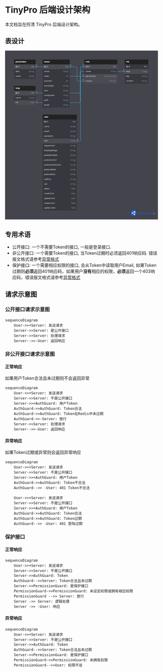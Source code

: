 # TinyPro 后端设计架构

本文档旨在捋清 TinyPro 后端设计架构。

## 表设计

![](./images/data-table-design.png)

## 专用术语

- 公开接口: 一个不需要Token的接口, 一般是登录接口.
- 非公开接口: 一个需要Token的接口, 当Token过期时必须返回401响应码. 错误报文格式请参考[异常格式](#异常格式)
- 保护接口: 一个需要相应权限的接口, 会从Token中读取用户Email, 如果Token过期则**必须**返回401响应码，如果用户**没有**相应的权限，**必须**返回一个403响应码，错误报文格式请参考[异常格式](#异常格式)

## 请求示意图

### 公开接口请求示意图

```mermaid
sequenceDiagram
    User->>+Server: 发送请求
    Server->>Server: 是公开接口
    Server->>Server: 处理请求
    Server-->>-User: 返回响应
```

### 非公开接口请求示意图

#### 正常响应

如果用户Token合法且未过期则不会返回异常

```mermaid
sequenceDiagram
    User->>+Server: 发送请求
    Server->>Server: 不是公开接口
    Server->>+AuthGuard: 用户Token
    AuthGuard->>AuthGuard: Token合法
    AuthGuard->>AuthGuard: Token在Redis中未过期
    AuthGuard->>-Server: 放行
    Server->>Server: 处理请求
    Server-->>-User: 返回响应
```

#### 异常响应

如果Token过期或异常则会返回异常响应

```mermaid
sequenceDiagram
    User->>+Server: 发送请求
    Server->>Server: 不是公开接口
    Server->>+AuthGuard: 用户Token
    AuthGuard->>AuthGuard: Token不合法
    AuthGuard-->> -User: 401 Token不合法

    User->>+Server: 发送请求
    Server->>Server: 不是公开接口
    Server->>+AuthGuard: 用户Token
    AuthGuard->>AuthGuard: Token合法
    AuthGuard->>AuthGuard: Token过期
    AuthGuard-->> -User: 401 登陆过期
```

### 保护接口

#### 正常响应

```mermaid
sequenceDiagram
    User->>+Server: 发送请求
    Server->>Server: 不是公开接口
    Server->>AuthGuard: Token
    AuthGuard-->>Server: Token合法且未过期
    Server->>PermissionGuard: 是保护接口
    PermissionGuard->>PermissionGuard: 未设定权限或拥有相应权限
    PermissionGuard -->> Server: 放行
    Server ->> Server: 逻辑处理
    Server ->> -User: 响应
```

#### 异常响应

```mermaid
sequenceDiagram
    User->>+Server: 发送请求
    Server->>Server: 不是公开接口
    Server->>AuthGuard: Token
    AuthGuard-->>Server: Token合法且未过期
    Server->>PermissionGuard: 是保护接口
    PermissionGuard->>PermissionGuard: 未拥有权限
    PermissionGuard-->>User: 权限不足
```

